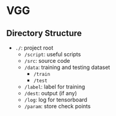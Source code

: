 # VGG

## Directory Structure

- `./`: project root
  - `/script`: useful scripts
  - `/src`: source code
  - `/data`: training and testing dataset
    - `/train`
    - `/test`
  - `/label`: label for training
  - `/dest`: output (if any)
  - `/log`: log for tensorboard
  - `/param`: store check points
